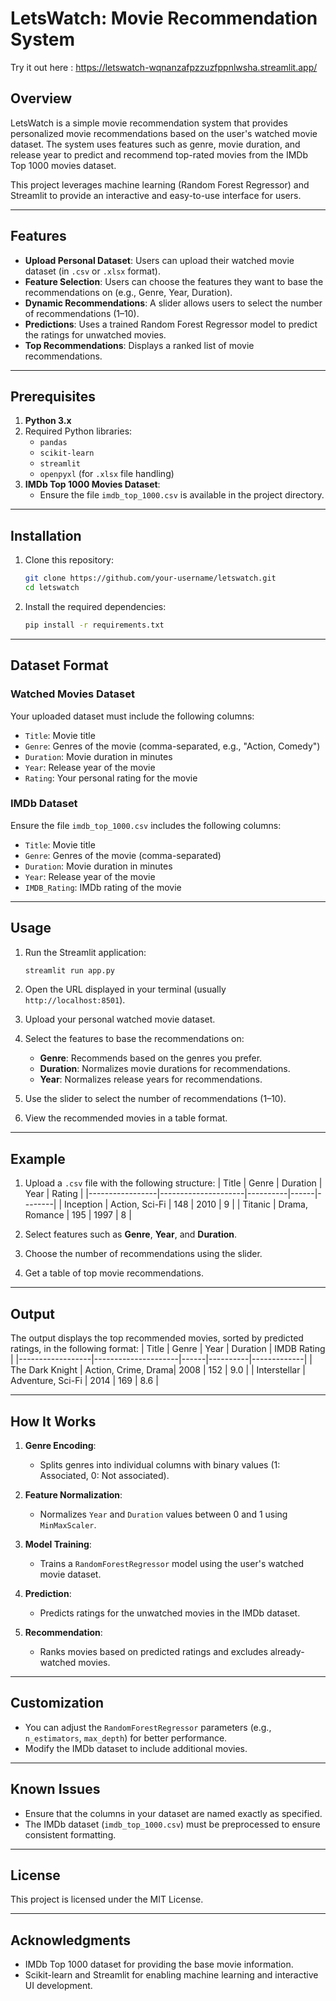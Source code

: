 # LetsWatch: Movie Recommendation System

Try it out here : https://letswatch-wqnanzafpzzuzfppnlwsha.streamlit.app/

## Overview
LetsWatch is a simple movie recommendation system that provides personalized movie recommendations based on the user's watched movie dataset. The system uses features such as genre, movie duration, and release year to predict and recommend top-rated movies from the IMDb Top 1000 movies dataset.

This project leverages machine learning (Random Forest Regressor) and Streamlit to provide an interactive and easy-to-use interface for users.

---

## Features
- **Upload Personal Dataset**: Users can upload their watched movie dataset (in `.csv` or `.xlsx` format).
- **Feature Selection**: Users can choose the features they want to base the recommendations on (e.g., Genre, Year, Duration).
- **Dynamic Recommendations**: A slider allows users to select the number of recommendations (1–10).
- **Predictions**: Uses a trained Random Forest Regressor model to predict the ratings for unwatched movies.
- **Top Recommendations**: Displays a ranked list of movie recommendations.

---

## Prerequisites
1. **Python 3.x**
2. Required Python libraries:
    - `pandas`
    - `scikit-learn`
    - `streamlit`
    - `openpyxl` (for `.xlsx` file handling)
3. **IMDb Top 1000 Movies Dataset**:
    - Ensure the file `imdb_top_1000.csv` is available in the project directory.

---

## Installation
1. Clone this repository:
    ```bash
    git clone https://github.com/your-username/letswatch.git
    cd letswatch
    ```

2. Install the required dependencies:
    ```bash
    pip install -r requirements.txt
    ```

---

## Dataset Format
### **Watched Movies Dataset**
Your uploaded dataset must include the following columns:
- `Title`: Movie title
- `Genre`: Genres of the movie (comma-separated, e.g., "Action, Comedy")
- `Duration`: Movie duration in minutes
- `Year`: Release year of the movie
- `Rating`: Your personal rating for the movie

### **IMDb Dataset**
Ensure the file `imdb_top_1000.csv` includes the following columns:
- `Title`: Movie title
- `Genre`: Genres of the movie (comma-separated)
- `Duration`: Movie duration in minutes
- `Year`: Release year of the movie
- `IMDB_Rating`: IMDb rating of the movie

---

## Usage
1. Run the Streamlit application:
    ```bash
    streamlit run app.py
    ```

2. Open the URL displayed in your terminal (usually `http://localhost:8501`).

3. Upload your personal watched movie dataset.

4. Select the features to base the recommendations on:
    - **Genre**: Recommends based on the genres you prefer.
    - **Duration**: Normalizes movie durations for recommendations.
    - **Year**: Normalizes release years for recommendations.

5. Use the slider to select the number of recommendations (1–10).

6. View the recommended movies in a table format.

---

## Example
1. Upload a `.csv` file with the following structure:
    | Title           | Genre               | Duration | Year | Rating |
    |-----------------|---------------------|----------|------|--------|
    | Inception       | Action, Sci-Fi     | 148      | 2010 | 9      |
    | Titanic         | Drama, Romance     | 195      | 1997 | 8      |

2. Select features such as **Genre**, **Year**, and **Duration**.

3. Choose the number of recommendations using the slider.

4. Get a table of top movie recommendations.

---

## Output
The output displays the top recommended movies, sorted by predicted ratings, in the following format:
| Title            | Genre               | Year | Duration | IMDB Rating |
|------------------|---------------------|------|----------|-------------|
| The Dark Knight  | Action, Crime, Drama| 2008 | 152      | 9.0         |
| Interstellar     | Adventure, Sci-Fi   | 2014 | 169      | 8.6         |

---

## How It Works
1. **Genre Encoding**:
    - Splits genres into individual columns with binary values (1: Associated, 0: Not associated).
    
2. **Feature Normalization**:
    - Normalizes `Year` and `Duration` values between 0 and 1 using `MinMaxScaler`.

3. **Model Training**:
    - Trains a `RandomForestRegressor` model using the user's watched movie dataset.

4. **Prediction**:
    - Predicts ratings for the unwatched movies in the IMDb dataset.

5. **Recommendation**:
    - Ranks movies based on predicted ratings and excludes already-watched movies.

---

## Customization
- You can adjust the `RandomForestRegressor` parameters (e.g., `n_estimators`, `max_depth`) for better performance.
- Modify the IMDb dataset to include additional movies.

---

## Known Issues
- Ensure that the columns in your dataset are named exactly as specified.
- The IMDb dataset (`imdb_top_1000.csv`) must be preprocessed to ensure consistent formatting.

---

## License
This project is licensed under the MIT License.

---

## Acknowledgments
- IMDb Top 1000 dataset for providing the base movie information.
- Scikit-learn and Streamlit for enabling machine learning and interactive UI development.
